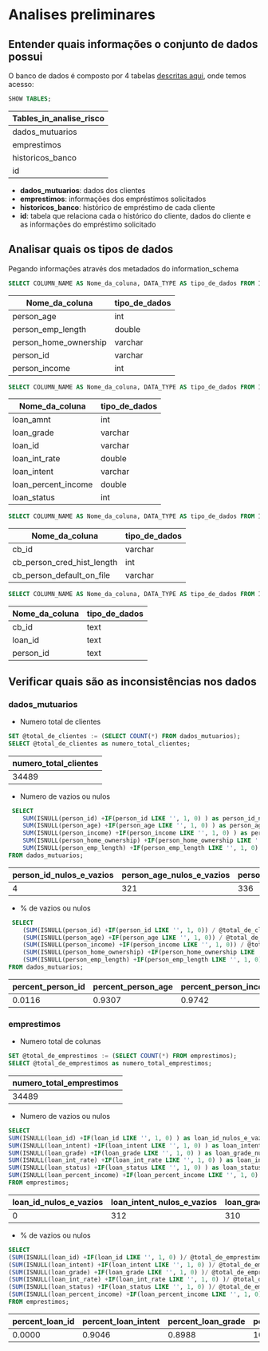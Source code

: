# Analises preliminares

## Entender quais informações o conjunto de dados possui
O banco de dados é composto por 4 tabelas [descritas aqui](https://github.com/Mirlaa/Challenge-Data-Science-1ed/blob/main/Dados/README.md), onde temos acesso:

```sql 
SHOW TABLES;
```

| Tables_in_analise_risco |
|-------------------------|
| dados_mutuarios         |
| emprestimos             |
| historicos_banco        |
| id                      |


* **dados_mutuarios**: dados dos clientes
* **emprestimos**: informações dos empréstimos solicitados
* **historicos_banco**: histórico de empréstimo de cada cliente
* **id**: tabela que relaciona cada o histórico do cliente, dados do cliente e as informações do empréstimo solicitado

## Analisar quais os tipos de dados
Pegando informações através dos metadados do information_schema

```sql 
SELECT COLUMN_NAME AS Nome_da_coluna, DATA_TYPE AS tipo_de_dados FROM INFORMATION_SCHEMA.COLUMNS WHERE TABLE_SCHEMA = 'analise_risco' AND TABLE_NAME = 'dados_mutuarios';
```

| Nome_da_coluna             | tipo_de_dados |
|----------------------------|---------------|
| person_age                 | int           |
| person_emp_length          | double        |
| person_home_ownership      | varchar       |
| person_id                  | varchar       |
| person_income              | int           |

```sql
SELECT COLUMN_NAME AS Nome_da_coluna, DATA_TYPE AS tipo_de_dados FROM INFORMATION_SCHEMA.COLUMNS WHERE TABLE_SCHEMA = 'analise_risco' AND TABLE_NAME = 'emprestimos';
```

| Nome_da_coluna             | tipo_de_dados |
|----------------------------|---------------|
| loan_amnt                  | int           |
| loan_grade                 | varchar       |
| loan_id                    | varchar       |
| loan_int_rate              | double        |
| loan_intent                | varchar       |
| loan_percent_income        | double        |
| loan_status                | int           |

```sql
SELECT COLUMN_NAME AS Nome_da_coluna, DATA_TYPE AS tipo_de_dados FROM INFORMATION_SCHEMA.COLUMNS WHERE TABLE_SCHEMA = 'analise_risco' AND TABLE_NAME = 'historicos_banco';
```

| Nome_da_coluna             | tipo_de_dados |
|----------------------------|---------------|
| cb_id                      | varchar       |
| cb_person_cred_hist_length | int           |
| cb_person_default_on_file  | varchar       |

```sql
SELECT COLUMN_NAME AS Nome_da_coluna, DATA_TYPE AS tipo_de_dados FROM INFORMATION_SCHEMA.COLUMNS WHERE TABLE_SCHEMA = 'analise_risco' AND TABLE_NAME = 'id';
```

| Nome_da_coluna             | tipo_de_dados |
|----------------------------|---------------|
| cb_id                      | text          |
| loan_id                    | text          |
| person_id                  | text          |

## Verificar quais são as inconsistências nos dados

### dados_mutuarios 
* Numero total de clientes
```sql
SET @total_de_clientes := (SELECT COUNT(*) FROM dados_mutuarios);
SELECT @total_de_clientes as numero_total_clientes;
```
| numero_total_clientes |
|---|
| 34489 |

* Numero de vazios ou nulos

```sql
 SELECT 
    SUM(ISNULL(person_id) +IF(person_id LIKE '', 1, 0) ) as person_id_nulos_e_vazios,
    SUM(ISNULL(person_age) +IF(person_age LIKE '', 1, 0) ) as person_age_nulos_e_vazios,
    SUM(ISNULL(person_income) +IF(person_income LIKE '', 1, 0) ) as person_income_nulos_e_vazios,
    SUM(ISNULL(person_home_ownership) +IF(person_home_ownership LIKE '', 1, 0) ) as  person_home_ownership_nulos_e_vazios,
    SUM(ISNULL(person_emp_length) +IF(person_emp_length LIKE '', 1, 0) ) as person_emp_length_nulos_e_vazios
FROM dados_mutuarios;
```

| person_id_nulos_e_vazios | person_age_nulos_e_vazios | person_income_nulos_e_vazios |person_home_ownership_nulos_e_vazios | person_emp_length_nulos_e_vazios |
|---|---|---|---|---|
| 4 | 321 | 336 | 331 | 1254 |


* % de vazios ou nulos
```sql
 SELECT
    (SUM(ISNULL(person_id) +IF(person_id LIKE '', 1, 0)) / @total_de_clientes ) * 100 as percent_person_id,
    (SUM(ISNULL(person_age) +IF(person_age LIKE '', 1, 0)) / @total_de_clientes ) * 100 as percent_person_age,
    (SUM(ISNULL(person_income) +IF(person_income LIKE '', 1, 0)) / @total_de_clientes ) * 100 as percent_person_income,
    (SUM(ISNULL(person_home_ownership) +IF(person_home_ownership LIKE '', 1, 0)) / @total_de_clientes ) * 100 as percent_person_home_ownership,
    (SUM(ISNULL(person_emp_length) +IF(person_emp_length LIKE '', 1, 0)) / @total_de_clientes ) * 100 as percent_person_emp_length
FROM dados_mutuarios;
```
| percent_person_id | percent_person_age | percent_person_income | percent_person_home_ownership | percent_person_emp_length |
|---|---|---|---|---|
| 0.0116 | 0.9307 | 0.9742 | 0.9597 | 3.6359 |


### emprestimos 

* Numero total de colunas

```sql
SET @total_de_emprestimos := (SELECT COUNT(*) FROM emprestimos);
SELECT @total_de_emprestimos as numero_total_emprestimos;
```
| numero_total_emprestimos |
|---|
| 34489 |


* Numero de vazios ou nulos
``` sql
SELECT 
SUM(ISNULL(loan_id) +IF(loan_id LIKE '', 1, 0) ) as loan_id_nulos_e_vazios,
SUM(ISNULL(loan_intent) +IF(loan_intent LIKE '', 1, 0) ) as loan_intent_nulos_e_vazios,
SUM(ISNULL(loan_grade) +IF(loan_grade LIKE '', 1, 0) ) as loan_grade_nulos_e_vazios,
SUM(ISNULL(loan_int_rate) +IF(loan_int_rate LIKE '', 1, 0) ) as loan_int_rate_nulos_e_vazios,
SUM(ISNULL(loan_status) +IF(loan_status LIKE '', 1, 0) ) as loan_status_nulos_e_vazios,
SUM(ISNULL(loan_percent_income) +IF(loan_percent_income LIKE '', 1, 0) ) as loan_percent_income_nulos_e_vazios
FROM emprestimos;
```

| loan_id_nulos_e_vazios | loan_intent_nulos_e_vazios | loan_grade_nulos_e_vazios | loan_int_rate_nulos_e_vazios | loan_status_nulos_e_vazios | loan_percent_income_nulos_e_vazios |
|---|---|---|---|---|---|
| 0 | 312 | 310 | 3627 | 343 | 316 |

* % de vazios ou nulos
``` sql
SELECT 
(SUM(ISNULL(loan_id) +IF(loan_id LIKE '', 1, 0) )/ @total_de_emprestimos )*100 as percent_loan_id,
(SUM(ISNULL(loan_intent) +IF(loan_intent LIKE '', 1, 0) )/ @total_de_emprestimos )*100 as percent_loan_intent,
(SUM(ISNULL(loan_grade) +IF(loan_grade LIKE '', 1, 0) )/ @total_de_emprestimos )*100 as percent_loan_grade,
(SUM(ISNULL(loan_int_rate) +IF(loan_int_rate LIKE '', 1, 0) )/ @total_de_emprestimos )*100 as percent_loan_int_rate,
(SUM(ISNULL(loan_status) +IF(loan_status LIKE '', 1, 0) )/ @total_de_emprestimos )*100 as percent_loan_status,
(SUM(ISNULL(loan_percent_income) +IF(loan_percent_income LIKE '', 1, 0) )/ @total_de_emprestimos )*100 as percent_loan_percent_income
FROM emprestimos;
```

| percent_loan_id | percent_loan_intent | percent_loan_grade | percent_loan_int_rate | percent_loan_status | percent_loan_percent_income |
|---|---|---|---|---|---|
| 0.0000 | 0.9046 | 0.8988 | 10.5164 | 0.9945 | 0.9162 |
